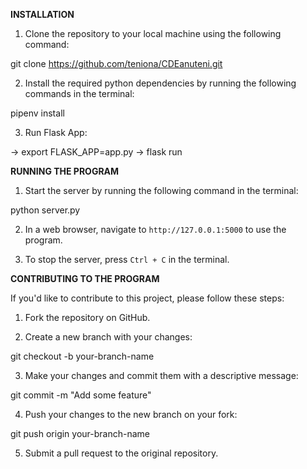 **INSTALLATION**

1. Clone the repository to your local machine using the following command:


git clone https://github.com/teniona/CDEanuteni.git


2. Install the required python dependencies by running the following commands in the terminal:


pipenv install


3. Run Flask App:


-> export FLASK_APP=app.py
-> flask run

**RUNNING THE PROGRAM**

1. Start the server by running the following command in the terminal:


python server.py


2. In a web browser, navigate to `http://127.0.0.1:5000` to use the program.

3. To stop the server, press `Ctrl + C` in the terminal.

**CONTRIBUTING TO THE PROGRAM**

If you'd like to contribute to this project, please follow these steps:

1. Fork the repository on GitHub.

2. Create a new branch with your changes:


git checkout -b your-branch-name


3. Make your changes and commit them with a descriptive message:


git commit -m "Add some feature"


4. Push your changes to the new branch on your fork:


git push origin your-branch-name


5. Submit a pull request to the original repository.
